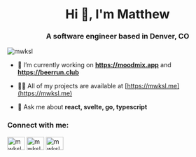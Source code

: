 <h1 align="center">Hi 👋, I'm Matthew</h1>
<h3 align="center">A software engineer based in Denver, CO</h3>

<p align="left"> <img src="https://komarev.com/ghpvc/?username=mwksl&label=Profile%20views&color=0e75b6&style=flat" alt="mwksl" /> </p>

- 🔭 I’m currently working on **https://moodmix.app** and **https://beerrun.club**
 
- 👨‍💻 All of my projects are available at [https://mwksl.me](https://mwksl.me)

- 💬 Ask me about **react, svelte, go, typescript**

<p align="left">
<h3 align="left">Connect with me:</h3>
<a href="https://linkedin.com/in/mwksl" target="blank"><img align="center" src="https://cdn.jsdelivr.net/npm/simple-icons@3.0.1/icons/linkedin.svg" alt="mwksl" height="30" width="40" /></a>
<a href="https://www.hackerrank.com/mwksl" target="blank"><img align="center" src="https://cdn.jsdelivr.net/npm/simple-icons@3.0.1/icons/hackerrank.svg" alt="mwksl" height="30" width="40" /></a>
<a href="https://www.leetcode.com/mwksl" target="blank"><img align="center" src="https://cdn.jsdelivr.net/npm/simple-icons@3.0.1/icons/leetcode.svg" alt="mwksl" height="30" width="40" /></a>
</p>
